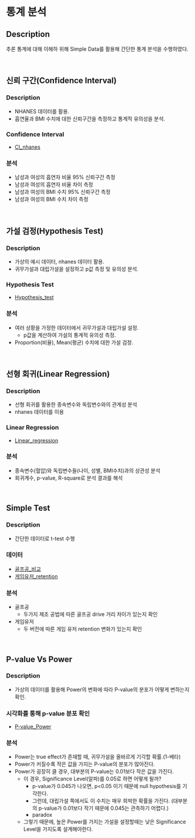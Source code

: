 # 통계 분석


## Description

추론 통계에 대해 이해하 위해 Simple Data를 활용해 간단한 통계 분석을 수행하였다.

  
<br/>

## 신뢰 구간(Confidence Interval)

### Description

* NHANES 데이터를 활용.
* 흡연율과 BMI 수치에 대한 신뢰구간을 측정하고 통계적 유의성을 분석.

### Confidence Interval

* [CI_nhanes](https://github.com/pcw789/statistics_python/blob/main/Confidence_Interval.ipynb)

### 분석

* 남성과 여성의 흡연자 비율 95% 신뢰구간 측정
* 남성과 여성의 흡연자 비율 차이 측정
* 남성과 여성의 BMI 수치 95% 신뢰구간 측정
* 남성과 여성의 BMI 수치 차이 측정

  
<br/>

## 가설 검정(Hypothesis Test)

### Description

* 가상의 예시 데이터, nhanes 데이터 활용.
* 귀무가설과 대립가설을 설정하고 p값 측정 및 유의성 분석.

### Hypothesis Test

* [Hypothesis_test](https://github.com/pcw789/statistics_python/blob/main/Hypothesis_testing.ipynb)

### 분석

* 여러 상황을 가정한 데이터에서 귀무가설과 대립가설 설정.
  * p값을 계산하여 가설의 통계적 유의성 측정.
* Proportion(비율), Mean(평균) 수치에 대한 가설 검정.

<br/>

## 선형 회귀(Linear Regression)

### Description

* 선형 회귀를 활용한 종속변수와 독립변수와의 관계성 분석
* nhanes 데이터를 이용

### Linear Regression

* [Linear_regression](https://github.com/pcw789/statistics_python/blob/main/Linear_regression_tutorial.ipynb)

### 분석

* 종속변수(혈압)와 독립변수들(나이, 성별, BMI수치)과의 상관성 분석
* 회귀계수, p-value, R-square로 분석 결과를 해석


<br/>

## Simple Test

### Description

* 간단한 데이터로 t-test 수행

### 데이터

* [골프공_비교](https://github.com/pcw789/statistics_python/blob/main/Linear_regression_tutorial.ipynb)
* [게임유저_retention](https://github.com/pcw789/statistics_python/blob/main/Linear_regression_tutorial.ipynb)

### 분석

* 골프공
  * 두가지 제조 공법에 따른 골프공 drive 거리 차이가 있는지 확인
* 게임유저
  * 두 버전에 따른 게임 유저 retention 변화가 있는지 확인

<br/>

## P-value Vs Power

### Description

* 가상의 데이터를 활용해 Power의 변화에 따라 P-value의 분포가 어떻게 변하는지 확인.

### 시각화를 통해 p-value 분포 확인

* [P-value_Power](https://github.com/pcw789/statistics_python/blob/main/P-value%20vs%20Power.ipynb)

### 분석

* Power는 true effect가 존재할 때, 귀무가설을 올바르게 기각할 확률.(1-베타)
* Power가 커질수록 작은 값을 가지는 P-value의 분포가 많아진다.
* Power가 굉장히 클 경우, 대부분의 P-value는 0.01보다 작은 값을 가진다.
  * 이 경우, Significance Level(알파)를 0.05로 하면 어떻게 될까?
    - p-value가 0.045가 나오면, p<0.05 이기 때문에 null hypothesis를 기각한다.
    - 그런데, 대립가설 쪽에서도 이 수치는 매우 희박한 확률을 가진다. (대부분의 p-value가 0.01보다 작기 때문에 0.045는 관측하기 어렵다.)
    - paradox
  * 그렇기 때문에, 높은 Power를 가지는 가설을 설정할때는 낮은 Significance Level을 가지도록 설계해야한다.

